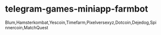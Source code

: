 # telegram-games-miniapp-farmbot
Blum,Hamsterkombat,Yescoin,Timefarm,Pixelversexyz,Dotcoin,Dejedog,Spinnercoin,MatchQuest
